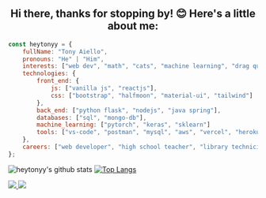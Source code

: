<h2 align="center">Hi there, thanks for stopping by! 😊  Here's a little about me:</h2>

<!-- <img align='right' src="https://raw.githubusercontent.com/heytonyy/images/main/octocat-1672874301774.png" width="230"> -->

```javascript
const heytonyy = {
    fullName: "Tony Aiello",
    pronouns: "He" | "Him",
    interests: ["web dev", "math", "cats", "machine learning", "drag queens", "video games", "metal music"],
    technologies: {
        front_end: {
            js: ["vanilla js", "reactjs"],
            css: ["bootstrap", "halfmoon", "material-ui", "tailwind"]
        },
        back_end: ["python flask", "nodejs", "java spring"],
        databases: ["sql", "mongo-db"],
        machine_learning: ["pytorch", "keras", "sklearn"]
        tools: ["vs-code", "postman", "mysql", "aws", "vercel", "heroku", "docker", "kaggle", "google colab"],
    },
    careers: ["web developer", "high school teacher", "library technician"]
};
```

![heytonyy's github stats](https://github-readme-stats.vercel.app/api?username=heytonyy&show_icons=true&theme=transparent)
[![Top Langs](https://github-readme-stats.vercel.app/api/top-langs/?username=heytonyy&layout=compact)](https://github.com/anuraghazra/github-readme-stats)

<a href="https://github.com/heytonyy">
  <img src="https://img.shields.io/github/followers/heytonyy">
</a>
<a href="https://github.com/heytonyy">
   <img src="https://komarev.com/ghpvc/?username=heytonyy">
</a>
